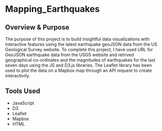 # Mapping_Earthquakes

## Overview & Purpose

The purpose of this project is to build insightful data visualizations with interactive features using the latest earthquake geoJSON data from the US Geological Survey website. To complete this project, I have used URL for GeoJSON earthquake data from the USGS website and retrived geographical co-ordinates and the magnitudes of earthquakes for the last seven days using the JS and D3.js libraries. The Leaflet library has been used to plot the data on a Mapbox map through an API request to create interactivity.

## Tools Used
- JavaScript
- D3
- Leaflet
- Mapbox
- HTML



